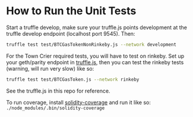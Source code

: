# How to Run the Unit Tests

Start a truffle develop, make sure your truffle.js points development at the truffle develop endpoint (localhost port 9545). Then:

```bash 
truffle test test/BTCGasTokenNonRinkeby.js --network development
```


For the Town Crier required tests, you will have to test on rinkeby. Set up your geth/parity endpoint in [truffle.js](http://truffleframework.com/docs/advanced/networks), then you can test the rinkeby tests (warning, will run very slow) like so:

```bash 
truffle test test/BTCGasToken.js --network rinkeby
```

See the truffle.js in this repo for reference.


To run coverage, install [solidity-coverage](https://github.com/sc-forks/solidity-coverage) and run it like so: `./node_modules/.bin/solidity-coverage`
